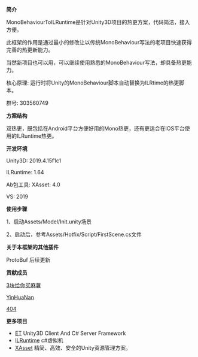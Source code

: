 **简介**

MonoBehaviourToILRuntime是针对Unity3D项目的热更方案，代码简洁，接入方便。

此框架的作用是通过最小的修改让以传统MonoBehaviour写法的老项目快速获得完善的热更新能力。

当然新项目也可以用，可以继续使用熟悉的MonoBehaviour写法，却具备热更能力。

核心原理: 运行时将Unity的MonoBehaviour脚本自动替换为ILRtime的热更脚本。

群号: 303560749

**方案结构**

双热更，既包括在Android平台方便好用的Mono热更，还有更适合在IOS平台使用的ILRuntime热更。

**开发环境**

Unity3D: 2019.4.15f1c1

ILRuntime: 1.64

Ab包工具: XAsset: 4.0

VS: 2019

**使用步骤**

1、启动Assets/Model/Init.unity场景

2、启动后，参考Assets/Hotfix/Script/FirstScene.cs文件

**关于本框架的其他插件**

ProtoBuf 后续更新

**贡献成员**

[3块给你买麻薯](https://github.com/suixin567)

[YinHuaNan](https://github.com/YinHuaNan)

[404](https://github.com/404Lccxy)

**更多项目**

- [ET](https://github.com/egametang/ET) Unity3D Client And C# Server Framework
- [ILRuntime](https://github.com/Ourpalm/ILRuntime) c#虚拟机
- [XAsset](https://github.com/xasset/xasset) 精简、高效、安全的Unity资源管理方案。

